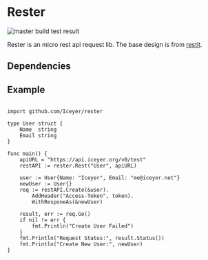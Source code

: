 # Rester

![master build test result](https://api.travis-ci.org/Iceyer/rester.svg?branch=master)

Rester is an micro rest api request lib. The base design is from [restit](https://github.com/yookoala/restit).

## Dependencies

## Example

````golang

import github.com/Iceyer/rester

type User struct {
    Name  string
    Email string
}

func main() {
    apiURL = "https://api.iceyer.org/v0/test"
    restAPI := rester.Rest("User", apiURL)

    user := User{Name: "Iceyer", Email: "me@iceyer.net"}
    newUser := User{}
    req := restAPI.Create(&user).
        AddHeader("Access-Token", token).
        WithResponeAs(&newUser)

    result, err := req.Go()
    if nil != err {
        fmt.Println("Create User Failed")
    }
    fmt.Println("Request Status:", result.Status())
    fmt.Println("Create New User:", newUser)
}

````
